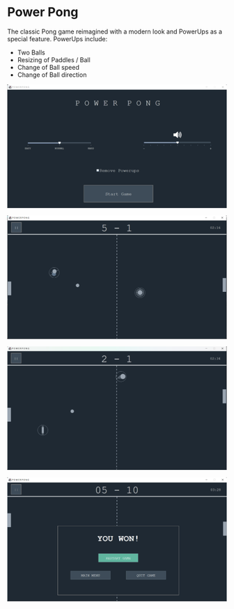 # Power Pong

The classic Pong game reimagined with a modern look and PowerUps as a special feature. 
PowerUps include:
- Two Balls
- Resizing of Paddles / Ball
- Change of Ball speed
- Change of Ball direction

![Menu](screenshots/menu.png)



![Gameplay](screenshots/gameplay.png)



![Gameplay](screenshots/gameplay2.png)



![Win](screenshots/win.png)


